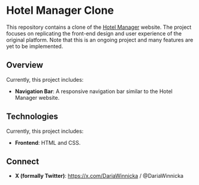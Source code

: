 # Hotel Manager Clone

This repository contains a clone of the [Hotel Manager](http://www.hotelmanager.co) website. The project focuses on replicating the front-end design and user experience of the original platform. Note that this is an ongoing project and many features are yet to be implemented.

## Overview

Currently, this project includes:

- **Navigation Bar**: A responsive navigation bar similar to the Hotel Manager website.

## Technologies

Currently, this project includes:

- **Frontend**: HTML and CSS.

## Connect

- **X (formally Twitter)**: https://x.com/DariaWinnicka / @DariaWinnicka
